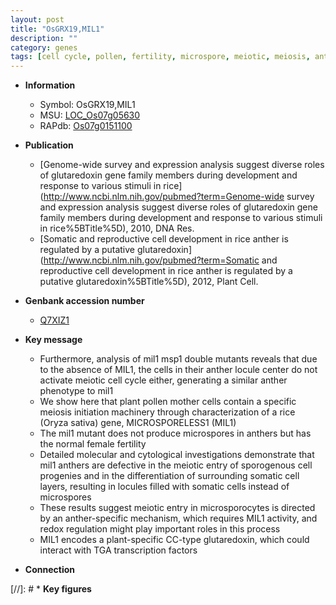 ```yaml
---
layout: post
title: "OsGRX19,MIL1"
description: ""
category: genes
tags: [cell cycle, pollen, fertility, microspore, meiotic, meiosis, anther, transcription factor]
---
```


* **Information**  
    + Symbol: OsGRX19,MIL1  
    + MSU: [LOC_Os07g05630](http://rice.uga.edu/cgi-bin/ORF_infopage.cgi?orf=LOC_Os07g05630)  
    + RAPdb: [Os07g0151100](http://rapdb.dna.affrc.go.jp/viewer/gbrowse_details/irgsp1?name=Os07g0151100)  

* **Publication**  
    + [Genome-wide survey and expression analysis suggest diverse roles of glutaredoxin gene family members during development and response to various stimuli in rice](http://www.ncbi.nlm.nih.gov/pubmed?term=Genome-wide survey and expression analysis suggest diverse roles of glutaredoxin gene family members during development and response to various stimuli in rice%5BTitle%5D), 2010, DNA Res.
    + [Somatic and reproductive cell development in rice anther is regulated by a putative glutaredoxin](http://www.ncbi.nlm.nih.gov/pubmed?term=Somatic and reproductive cell development in rice anther is regulated by a putative glutaredoxin%5BTitle%5D), 2012, Plant Cell.

* **Genbank accession number**  
    + [Q7XIZ1](http://www.ncbi.nlm.nih.gov/nuccore/Q7XIZ1)

* **Key message**  
    + Furthermore, analysis of mil1 msp1 double mutants reveals that due to the absence of MIL1, the cells in their anther locule center do not activate meiotic cell cycle either, generating a similar anther phenotype to mil1
    + We show here that plant pollen mother cells contain a specific meiosis initiation machinery through characterization of a rice (Oryza sativa) gene, MICROSPORELESS1 (MIL1)
    + The mil1 mutant does not produce microspores in anthers but has the normal female fertility
    + Detailed molecular and cytological investigations demonstrate that mil1 anthers are defective in the meiotic entry of sporogenous cell progenies and in the differentiation of surrounding somatic cell layers, resulting in locules filled with somatic cells instead of microspores
    + These results suggest meiotic entry in microsporocytes is directed by an anther-specific mechanism, which requires MIL1 activity, and redox regulation might play important roles in this process
    + MIL1 encodes a plant-specific CC-type glutaredoxin, which could interact with TGA transcription factors

* **Connection**  

[//]: # * **Key figures**  


